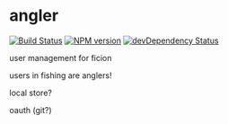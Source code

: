 angler
======

[![Build Status](https://secure.travis-ci.org/fishin/angler.svg)](http://travis-ci.org/fishin/angler)
[![NPM version](https://badge.fury.io/js/angler.svg)](http://badge.fury.io/js/angler)
[![devDependency Status](https://david-dm.org/fishin/angler/dev-status.svg)](https://david-dm.org/fishin/angler#info=devDependencies)

user management for ficion

users in fishing are anglers!

local store?

oauth (git?)
